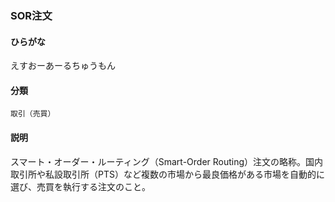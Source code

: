 <div style="display:none;">

## [あ行](securities-terms?id=あ行)
## [か行](securities-terms?id=か行)
## [さ行](securities-terms?id=さ行)
## [た行](securities-terms?id=た行)
## [な行](securities-terms?id=な行)
## [は行](securities-terms?id=は行)
## [ま行](securities-terms?id=ま行)
## [や行](securities-terms?id=や行)
## [ら行](securities-terms?id=ら行)
## [わ行](securities-terms?id=わ行)
## [英数字・記号](securities-terms?id=英数字・記号)

</div>

### SOR注文

#### ひらがな

えすおーあーるちゅうもん

#### 分類

`取引（売買）`

#### 説明

スマート・オーダー・ルーティング（Smart-Order Routing）注文の略称。国内取引所や私設取引所（PTS）など複数の市場から最良価格がある市場を自動的に選び、売買を執行する注文のこと。

